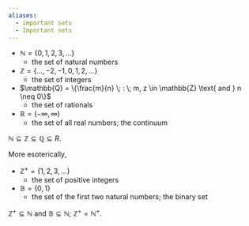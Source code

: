 ```yaml
---
aliases:
  - important sets
  - Important sets
---
```

- $\mathbb{N} = \{0, 1, 2, 3, \dots\}$
	- the set of natural numbers
- $\mathbb{Z} = \{\dots, -2, -1, 0, 1, 2, \dots\}$
	- the set of integers
- $\mathbb{Q} = \{\frac{m}{n} \; : \; m, z \in \mathbb{Z} \text{ and } n \neq 0\}$
	- the set of rationals
- $\mathbb{R} = (-\infty, \infty)$
	- the set of all real numbers; the continuum

$\mathbb{N} \subseteq \mathbb{Z} \subseteq \mathbb{Q} \subseteq{R}$.

More esoterically,
- $\mathbb{Z^+} = \{1, 2, 3, \dots\}$
	- the set of positive integers
- $\mathbb{B} = \{0, 1\}$
	- the set of the first two natural numbers; the binary set

$\mathbb{Z^+} \subseteq \mathbb{N}$ and $\mathbb{B} \subseteq \mathbb{N}$; $\mathbb{Z^+} = \mathbb{N^+}$.